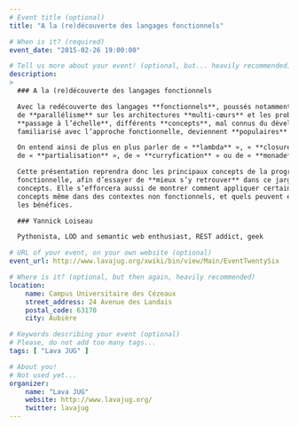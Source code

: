 ```yaml
---
# Event title (optional)
title: "A la (re)découverte des langages fonctionnels"

# When is it? (required)
event_date: "2015-02-26 19:00:00"

# Tell us more about your event! (optional, but... heavily recommended)
description:
>
  ### A la (re)découverte des langages fonctionnels

  Avec la redécouverte des langages **fonctionnels**, poussés notamment par le besoin
  de **parallélisme** sur les architectures **multi-cœurs** et les problématiques de
  **passage à l’échelle**, différents **concepts**, mal connus du développeur non
  familiarisé avec l’approche fonctionnelle, deviennent **populaires**.

  On entend ainsi de plus en plus parler de « **lambda** », « **closure** », voire même
  de « **partialisation** », de « **curryfication** » ou de « **monade** ».

  Cette présentation reprendra donc les principaux concepts de la programmation
  fonctionnelle, afin d’essayer de **mieux s’y retrouver** dans ce jargon et ces
  concepts. Elle s’efforcera aussi de montrer comment appliquer certains de ces
  concepts même dans des contextes non fonctionnels, et quels peuvent en être
  les bénéfices.

  ### Yannick Loiseau

  Pythonista, LOD and semantic web enthusiast, REST addict, geek

# URL of your event, on your own website (optional)
event_url: http://www.lavajug.org/xwiki/bin/view/Main/EventTwentySix

# Where is it? (optional, but then again, heavily recommended)
location:
    name: Campus Universitaire des Cézeaux
    street_address: 24 Avenue des Landais
    postal_code: 63170
    city: Aubière

# Keywords describing your event (optional)
# Please, do not add too many tags...
tags: [ "Lava JUG" ]

# About you!
# Not used yet...
organizer:
    name: "Lava JUG"
    website: http://www.lavajug.org/
    twitter: lavajug
---
```

